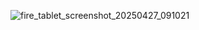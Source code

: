 ![fire_tablet_screenshot_20250427_091021](https://github.com/user-attachments/assets/b871213d-3d97-4f69-af84-224a4b83a518)
